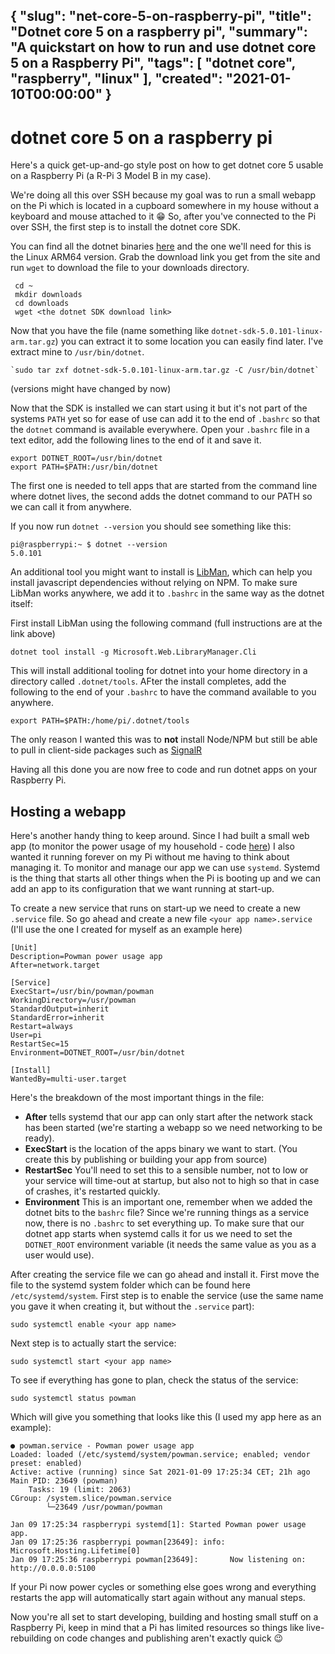 {
    "slug": "net-core-5-on-raspberry-pi",
    "title": "Dotnet core 5 on a raspberry pi",
    "summary": "A quickstart on how to run and use dotnet core 5 on a Raspberry Pi",
    "tags": [
        "dotnet core",
        "raspberry",
        "linux"
    ],
    "created": "2021-01-10T00:00:00"
}
---
# dotnet core 5 on a raspberry pi

Here's a quick get-up-and-go style post on how to get dotnet core 5 usable on a Raspberry Pi (a R-Pi 3 Model B in my case).

We're doing all this over SSH because my goal was to run a small webapp on the Pi which is located in a cupboard somewhere in my house without a keyboard and mouse attached to it 😁
So, after you've connected to the Pi over SSH, the first step is to install the dotnet core SDK.

You can find all the dotnet binaries [here](https://dotnet.microsoft.com/download/dotnet/5.0) and the one we'll need for this is the Linux ARM64 version. Grab the download link you get from the site and run `wget` to download the file to your downloads directory.

     cd ~
     mkdir downloads
     cd downloads
     wget <the dotnet SDK download link>

Now that you have the file (name something like `dotnet-sdk-5.0.101-linux-arm.tar.gz`) you can extract it to some location you can easily find later. I've extract mine to `/usr/bin/dotnet`.

    `sudo tar zxf dotnet-sdk-5.0.101-linux-arm.tar.gz -C /usr/bin/dotnet`

(versions might have changed by now)

Now that the SDK is installed we can start using it but it's not part of the systems `PATH` yet so for ease of use can add it to the end of `.bashrc` so that the `dotnet` command is available everywhere.
Open your `.bashrc` file in a text editor, add the following lines to the end of it and save it.

    export DOTNET_ROOT=/usr/bin/dotnet
    export PATH=$PATH:/usr/bin/dotnet

The first one is needed to tell apps that are started from the command line where dotnet lives, the second adds the dotnet command to our PATH so we can call it from anywhere.

If you now run `dotnet --version` you should see something like this:

    pi@raspberrypi:~ $ dotnet --version
    5.0.101

An additional tool you might want to install is [LibMan](https://docs.microsoft.com/en-us/aspnet/core/client-side/libman/libman-cli?view=aspnetcore-5.0), which can help you install javascript dependencies without relying on NPM.
To make sure LibMan works anywhere, we add it to `.bashrc` in the same way as the dotnet itself:

First install LibMan using the following command (full instructions are at the link above)

    dotnet tool install -g Microsoft.Web.LibraryManager.Cli

This will install additional tooling for dotnet into your home directory in a directory called `.dotnet/tools`. AFter the install completes, add the following to the end of your `.bashrc` to have the command available to you anywhere.

    export PATH=$PATH:/home/pi/.dotnet/tools

The only reason I wanted this was to **not** install Node/NPM but still be able to pull in client-side packages such as [SignalR](https://docs.microsoft.com/en-us/aspnet/signalr/overview/getting-started/introduction-to-signalr)

Having all this done you are now free to code and run dotnet apps on your Raspberry Pi.

## Hosting a webapp

Here's another handy thing to keep around. Since I had built a small web app (to monitor the power usage of my household - code [here](https://github.com/harrewarre/powman)) I also wanted it running forever on my Pi without me having to think about managing it. To monitor and manage our app we can use `systemd`. Systemd is the thing that starts all other things when the Pi is booting up and we can add an app to its configuration that we want running at start-up.

To create a new service that runs on start-up we need to create a new `.service` file. So go ahead and create a new file `<your app name>.service` (I'll use the one I created for myself as an example here)

    [Unit]
    Description=Powman power usage app
    After=network.target

    [Service]
    ExecStart=/usr/bin/powman/powman
    WorkingDirectory=/usr/powman
    StandardOutput=inherit
    StandardError=inherit
    Restart=always
    User=pi
    RestartSec=15
    Environment=DOTNET_ROOT=/usr/bin/dotnet

    [Install]
    WantedBy=multi-user.target

Here's the breakdown of the most important things in the file:

 - **After** tells systemd that our app can only start after the network stack has been started (we're starting a webapp so we need networking to be ready).
 - **ExecStart** is the location of the apps binary we want to start. (You create this by publishing or building your app from source)
 - **RestartSec** You'll need to set this to a sensible number, not to low or your service will time-out at startup, but also not to high so that in case of crashes, it's restarted quickly.
 - **Environment** This is an important one, remember when we added the dotnet bits to the `bashrc` file? Since we're running things as a service now, there is no `.bashrc` to set everything up. To make sure that our dotnet app starts when systemd calls it for us we need to set the `DOTNET_ROOT` environment variable (it needs the same value as you as a user would use).

After creating the service file we can go ahead and install it. First move the file to the systemd system folder which can be found here `/etc/systemd/system`.
First step is to enable the service (use the same name you gave it when creating it, but without the `.service` part):

    sudo systemctl enable <your app name>

Next step is to actually start the service:

    sudo systemctl start <your app name>

To see if everything has gone to plan, check the status of the service:

    sudo systemctl status powman

Which will give you something that looks like this (I used my app here as an example):

    ● powman.service - Powman power usage app
    Loaded: loaded (/etc/systemd/system/powman.service; enabled; vendor preset: enabled)
    Active: active (running) since Sat 2021-01-09 17:25:34 CET; 21h ago
    Main PID: 23649 (powman)
        Tasks: 19 (limit: 2063)
    CGroup: /system.slice/powman.service
            └─23649 /usr/powman/powman

    Jan 09 17:25:34 raspberrypi systemd[1]: Started Powman power usage app.
    Jan 09 17:25:36 raspberrypi powman[23649]: info: Microsoft.Hosting.Lifetime[0]
    Jan 09 17:25:36 raspberrypi powman[23649]:       Now listening on: http://0.0.0.0:5100

If your Pi now power cycles or something else goes wrong and everything restarts the app will automatically start again without any manual steps.

Now you're all set to start developing, building and hosting small stuff on a Raspberry Pi, keep in mind that a Pi has limited resources so things like live-rebuilding on code changes and publishing aren't exactly quick 😉